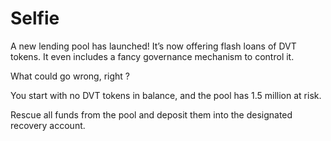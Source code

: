 # Selfie

A new lending pool has launched! It’s now offering flash loans of DVT tokens. It even includes a fancy governance mechanism to control it.

What could go wrong, right ?

You start with no DVT tokens in balance, and the pool has 1.5 million at risk.

Rescue all funds from the pool and deposit them into the designated recovery account.
